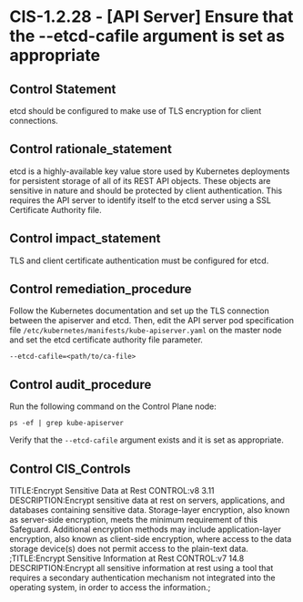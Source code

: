 # CIS-1.2.28 - \[API Server\] Ensure that the --etcd-cafile argument is set as appropriate

## Control Statement

etcd should be configured to make use of TLS encryption for client connections.

## Control rationale_statement

etcd is a highly-available key value store used by Kubernetes deployments for persistent storage of all of its REST API objects. These objects are sensitive in nature and should be protected by client authentication. This requires the API server to identify itself to the etcd server using a SSL Certificate Authority file.

## Control impact_statement

TLS and client certificate authentication must be configured for etcd.

## Control remediation_procedure

Follow the Kubernetes documentation and set up the TLS connection between the apiserver and etcd. Then, edit the API server pod specification file `/etc/kubernetes/manifests/kube-apiserver.yaml` on the master node and set the etcd certificate authority file parameter.

```
--etcd-cafile=<path/to/ca-file>
```

## Control audit_procedure

Run the following command on the Control Plane node:

```
ps -ef | grep kube-apiserver
```

Verify that the `--etcd-cafile` argument exists and it is set as appropriate.

## Control CIS_Controls

TITLE:Encrypt Sensitive Data at Rest CONTROL:v8 3.11 DESCRIPTION:Encrypt sensitive data at rest on servers, applications, and databases containing sensitive data. Storage-layer encryption, also known as server-side encryption, meets the minimum requirement of this Safeguard. Additional encryption methods may include application-layer encryption, also known as client-side encryption, where access to the data storage device(s) does not permit access to the plain-text data. ;TITLE:Encrypt Sensitive Information at Rest CONTROL:v7 14.8 DESCRIPTION:Encrypt all sensitive information at rest using a tool that requires a secondary authentication mechanism not integrated into the operating system, in order to access the information.;
